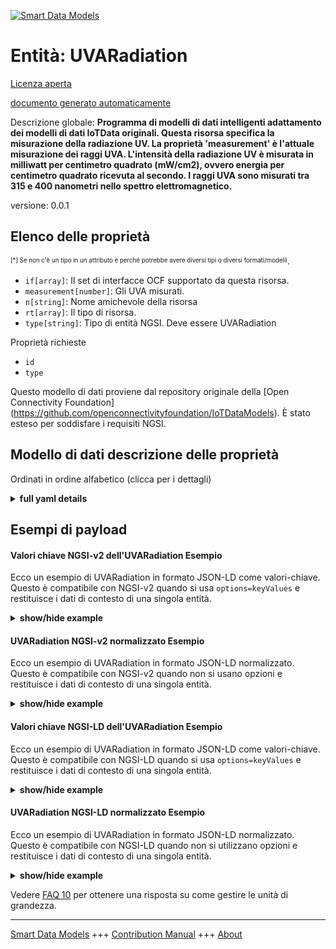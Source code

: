 <!-- 10-Header -->  
[![Smart Data Models](https://smartdatamodels.org/wp-content/uploads/2022/01/SmartDataModels_logo.png "Logo")](https://smartdatamodels.org)  
Entità: UVARadiation  
====================<!-- /10-Header -->  
<!-- 15-License -->  
[Licenza aperta](https://github.com/smart-data-models//dataModel.OCF/blob/master/UVARadiation/LICENSE.md)  
[documento generato automaticamente](https://docs.google.com/presentation/d/e/2PACX-1vTs-Ng5dIAwkg91oTTUdt8ua7woBXhPnwavZ0FxgR8BsAI_Ek3C5q97Nd94HS8KhP-r_quD4H0fgyt3/pub?start=false&loop=false&delayms=3000#slide=id.gb715ace035_0_60)  
<!-- /15-License -->  
<!-- 20-Description -->  
Descrizione globale: **Programma di modelli di dati intelligenti adattamento dei modelli di dati IoTData originali. Questa risorsa specifica la misurazione della radiazione UV. La proprietà 'measurement' è l'attuale misurazione dei raggi UVA. L'intensità della radiazione UV è misurata in milliwatt per centimetro quadrato (mW/cm2), ovvero energia per centimetro quadrato ricevuta al secondo. I raggi UVA sono misurati tra 315 e 400 nanometri nello spettro elettromagnetico.**  
versione: 0.0.1  
<!-- /20-Description -->  
<!-- 30-PropertiesList -->  

## Elenco delle proprietà  

<sup><sub>[*] Se non c'è un tipo in un attributo è perché potrebbe avere diversi tipi o diversi formati/modelli</sub></sup>.  
- `if[array]`: Il set di interfacce OCF supportato da questa risorsa.  - `measurement[number]`: Gli UVA misurati.  - `n[string]`: Nome amichevole della risorsa  - `rt[array]`: Il tipo di risorsa.  - `type[string]`: Tipo di entità NGSI. Deve essere UVARadiation  <!-- /30-PropertiesList -->  
<!-- 35-RequiredProperties -->  
Proprietà richieste  
- `id`  - `type`  <!-- /35-RequiredProperties -->  
<!-- 40-RequiredProperties -->  
Questo modello di dati proviene dal repository originale della [Open Connectivity Foundation] (https://github.com/openconnectivityfoundation/IoTDataModels). È stato esteso per soddisfare i requisiti NGSI.  
<!-- /40-RequiredProperties -->  
<!-- 50-DataModelHeader -->  
## Modello di dati descrizione delle proprietà  
Ordinati in ordine alfabetico (clicca per i dettagli)  
<!-- /50-DataModelHeader -->  
<!-- 60-ModelYaml -->  
<details><summary><strong>full yaml details</strong></summary>    
```yaml  
UVARadiation:    
  description: Smart Data Models Program adaptation of the original IoTData data Models. This Resource specifies UV radiation measurement. The Property 'measurement' is the current measured UVA. The intensity of UV radiation is measured in the units of milliwatts per square centimeter (mW/cm2) which is energy per square centimeter received per second. UVA is measured between 315 and 400 nanometers in the electromagnetic spectrum.    
  properties:    
    if:    
      description: The OCF Interface set supported by this Resource.    
      items:    
        enum:    
          - oic.if.s    
          - oic.if.baseline    
        type: string    
      minItems: 2    
      readOnly: true    
      type: array    
      uniqueItems: true    
      x-ngsi:    
        type: Property    
    measurement:    
      description: The measured UVA.    
      minimum: 0    
      readOnly: true    
      type: number    
      x-ngsi:    
        type: Property    
    n:    
      description: Friendly name of the Resource    
      maxLength: 64    
      readOnly: true    
      type: string    
      x-ngsi:    
        type: Property    
    rt:    
      description: The Resource Type.    
      items:    
        enum:    
          - oic.r.sensor.radiation.uva    
        maxLength: 64    
        type: string    
      minItems: 1    
      readOnly: true    
      type: array    
      uniqueItems: true    
      x-ngsi:    
        type: Property    
    type:    
      description: NGSI entity type. It has to be UVARadiation    
      enum:    
        - UVARadiation    
      type: string    
      x-ngsi:    
        type: Property    
  required:    
    - id    
    - type    
  type: object    
  x-derived-from: https://github.com/OpenInterConnect/IoTDataModels/blob/master/UVARadiationResURI.swagger.json    
  x-disclaimer: 'Redistribution and use in source and binary forms, with or without modification, are permitted  provided that the license conditions are met. Copyleft (c) 2022 Contributors to Smart Data Models Program'    
  x-license-url: https://github.com/smart-data-models/dataModel.OCF/blob/master/UVARadiation/LICENSE.md    
  x-model-schema: https://smart-data-models.github.io/dataModel.IoTDataModels/UVARadiation/schema.json    
  x-model-tags: OCF    
  x-version: 0.0.1    
```  
</details>    
<!-- /60-ModelYaml -->  
<!-- 70-MiddleNotes -->  
<!-- /70-MiddleNotes -->  
<!-- 80-Examples -->  
## Esempi di payload  
#### Valori chiave NGSI-v2 dell'UVARadiation Esempio  
Ecco un esempio di UVARadiation in formato JSON-LD come valori-chiave. Questo è compatibile con NGSI-v2 quando si usa `options=keyValues` e restituisce i dati di contesto di una singola entità.  
<details><summary><strong>show/hide example</strong></summary>    
```json  
{  
  "id": "urn:ngsi-ld:UVARadiation:id:XLXB:19118181",  
  "dateCreated": "1976-06-20T20:20:58Z",  
  "dateModified": "1986-09-17T07:45:30Z",  
  "source": "Out recognize head health him return. Open skill well factor social pay.",  
  "name": "Mouth nation quite bring price administration. Relate end their part rate information. Pattern look recently let member. Perhaps thus perhaps force report value.",  
  "alternateName": "Beat usually once us Mr soon. Cost record take moment particular participant.",  
  "description": "Discussion during phone loss.",  
  "dataProvider": "Education however exist close either hard seem.",  
  "owner": [  
    "urn:ngsi-ld:UVARadiation:items:YRGO:27251925",  
    "urn:ngsi-ld:UVARadiation:items:VOMP:44723721"  
  ],  
  "seeAlso": [  
    "urn:ngsi-ld:UVARadiation:items:JOIY:23173391",  
    "urn:ngsi-ld:UVARadiation:items:OIHP:83028662"  
  ],  
  "location": {  
    "type": "Point",  
    "coordinates": [  
      16.951078,  
      -96.703778  
    ]  
  },  
  "address": {  
    "streetAddress": "Majority man available side. Item ready individual time. Box month cover I than.",  
    "addressLocality": "As produce writer strategy little green need. Only here heart leg.",  
    "addressRegion": "Finally both much on evening along foreign. Product culture term shoulder career. Forget especially body past course executive push. Away chance friend information detail her.",  
    "addressCountry": "Marriage by central sport kitchen politics. Term question run add door.",  
    "postalCode": "Admit science prepare maybe well president season. Determine true high baby according three.",  
    "postOfficeBoxNumber": "Eye gun beat possible service. Thank service law air. Worry specific claim girl machine future."  
  },  
  "areaServed": "Film really information land. Arm decade foreign phone. Avoid least once plan page."  
}  
```  
</details>  
#### UVARadiation NGSI-v2 normalizzato Esempio  
Ecco un esempio di UVARadiation in formato JSON-LD normalizzato. Questo è compatibile con NGSI-v2 quando non si usano opzioni e restituisce i dati di contesto di una singola entità.  
<details><summary><strong>show/hide example</strong></summary>    
```json  
{  
  "id": {  
    "type": "string",  
    "value": "urn:ngsi-ld:UVARadiation:id:XLXB:19118181"  
  },  
  "dateCreated": {  
    "format": "date-time",  
    "type": "string",  
    "value": "1976-06-20T20:20:58Z"  
  },  
  "dateModified": {  
    "format": "date-time",  
    "type": "string",  
    "value": "1986-09-17T07:45:30Z"  
  },  
  "source": {  
    "type": "string",  
    "value": "Out recognize head health him return. Open skill well factor social pay."  
  },  
  "name": {  
    "type": "string",  
    "value": "Mouth nation quite bring price administration. Relate end their part rate information. Pattern look recently let member. Perhaps thus perhaps force report value."  
  },  
  "alternateName": {  
    "type": "string",  
    "value": "Beat usually once us Mr soon. Cost record take moment particular participant."  
  },  
  "description": {  
    "type": "string",  
    "value": "Discussion during phone loss."  
  },  
  "dataProvider": {  
    "type": "string",  
    "value": "Education however exist close either hard seem."  
  },  
  "owner": {  
    "type": "array",  
    "value": [  
      "urn:ngsi-ld:UVARadiation:items:YRGO:27251925",  
      "urn:ngsi-ld:UVARadiation:items:VOMP:44723721"  
    ]  
  },  
  "seeAlso": {  
    "type": "array",  
    "value": [  
      "urn:ngsi-ld:UVARadiation:items:JOIY:23173391",  
      "urn:ngsi-ld:UVARadiation:items:OIHP:83028662"  
    ]  
  },  
  "location": {  
    "type": "object",  
    "value": {  
      "type": "Point",  
      "coordinates": [  
        16.951078,  
        -96.703778  
      ]  
    }  
  },  
  "address": {  
    "type": "object",  
    "value": {  
      "streetAddress": "Majority man available side. Item ready individual time. Box month cover I than.",  
      "addressLocality": "As produce writer strategy little green need. Only here heart leg.",  
      "addressRegion": "Finally both much on evening along foreign. Product culture term shoulder career. Forget especially body past course executive push. Away chance friend information detail her.",  
      "addressCountry": "Marriage by central sport kitchen politics. Term question run add door.",  
      "postalCode": "Admit science prepare maybe well president season. Determine true high baby according three.",  
      "postOfficeBoxNumber": "Eye gun beat possible service. Thank service law air. Worry specific claim girl machine future."  
    }  
  },  
  "areaServed": {  
    "type": "string",  
    "value": "Film really information land. Arm decade foreign phone. Avoid least once plan page."  
  }  
}  
```  
</details>  
#### Valori chiave NGSI-LD dell'UVARadiation Esempio  
Ecco un esempio di UVARadiation in formato JSON-LD come valori-chiave. Questo è compatibile con NGSI-LD quando si usa `options=keyValues` e restituisce i dati di contesto di una singola entità.  
<details><summary><strong>show/hide example</strong></summary>    
```json  
{  
    "id": "urn:ngsi-ld:UVARadiation:id:XLXB:19118181",  
    "dateCreated": "1976-06-20T20:20:58Z",  
    "dateModified": "1986-09-17T07:45:30Z",  
    "source": "Out recognize head health him return. Open skill well factor social pay.",  
    "name": "Mouth nation quite bring price administration. Relate end their part rate information. Pattern look recently let member. Perhaps thus perhaps force report value.",  
    "alternateName": "Beat usually once us Mr soon. Cost record take moment particular participant.",  
    "description": "Discussion during phone loss.",  
    "dataProvider": "Education however exist close either hard seem.",  
    "owner": [  
        "urn:ngsi-ld:UVARadiation:items:YRGO:27251925",  
        "urn:ngsi-ld:UVARadiation:items:VOMP:44723721"  
    ],  
    "seeAlso": [  
        "urn:ngsi-ld:UVARadiation:items:JOIY:23173391",  
        "urn:ngsi-ld:UVARadiation:items:OIHP:83028662"  
    ],  
    "location": {  
        "type": "Point",  
        "coordinates": [  
            16.951078,  
            -96.703778  
        ]  
    },  
    "address": {  
        "streetAddress": "Majority man available side. Item ready individual time. Box month cover I than.",  
        "addressLocality": "As produce writer strategy little green need. Only here heart leg.",  
        "addressRegion": "Finally both much on evening along foreign. Product culture term shoulder career. Forget especially body past course executive push. Away chance friend information detail her.",  
        "addressCountry": "Marriage by central sport kitchen politics. Term question run add door.",  
        "postalCode": "Admit science prepare maybe well president season. Determine true high baby according three.",  
        "postOfficeBoxNumber": "Eye gun beat possible service. Thank service law air. Worry specific claim girl machine future."  
    },  
    "areaServed": "Film really information land. Arm decade foreign phone. Avoid least once plan page.",  
    "@context": [  
        "https://smartdatamodels.org/context.jsonld",  
        "https://raw.githubusercontent.com/smart-data-models/dataModel.OCF/master/context.jsonld"  
    ]  
}  
```  
</details>  
#### UVARadiation NGSI-LD normalizzato Esempio  
Ecco un esempio di UVARadiation in formato JSON-LD normalizzato. Questo è compatibile con NGSI-LD quando non si utilizzano opzioni e restituisce i dati di contesto di una singola entità.  
<details><summary><strong>show/hide example</strong></summary>    
```json  
{  
    "id": "urn:ngsi-ld:UVARadiation:id:KQAD:81292509",  
    "dateCreated": {  
        "type": "Property",  
        "value": {  
            "@type": "DateTime",  
            "@value": "1992-01-21T04:38:55Z"  
        }  
    },  
    "dateModified": {  
        "type": "Property",  
        "value": {  
            "@type": "DateTime",  
            "@value": "1996-10-01T07:58:59Z"  
        }  
    },  
    "source": {  
        "type": "Property",  
        "value": "Yard generation knowledge data. Onto policy yet bag especially can into. Sea live sea this. Always test carry experience thank thing dream."  
    },  
    "name": {  
        "type": "Property",  
        "value": "Area financial civil Republican lay. Much stage either onto newspaper."  
    },  
    "alternateName": {  
        "type": "Property",  
        "value": "School heavy plant reveal cell. Art cut each evening. Simply could cultural physical low."  
    },  
    "description": {  
        "type": "Property",  
        "value": "Turn buy material discussion. News against participant seven fly. Stand not see."  
    },  
    "dataProvider": {  
        "type": "Property",  
        "value": "Ready else position scene level positive. Drop debate answer above decide key program. Seven stand practice rock down space scientist form."  
    },  
    "owner": {  
        "type": "Property",  
        "value": [  
            "urn:ngsi-ld:UVARadiation:items:XKZW:26791641",  
            "urn:ngsi-ld:UVARadiation:items:GGFG:22456376"  
        ]  
    },  
    "seeAlso": {  
        "type": "Property",  
        "value": [  
            "urn:ngsi-ld:UVARadiation:items:UMFI:73942232"  
        ]  
    },  
    "location": {  
        "type": "Property",  
        "value": {  
            "type": "Point",  
            "coordinates": [  
                87.5524365,  
                -1.506489  
            ]  
        }  
    },  
    "address": {  
        "type": "Property",  
        "value": {  
            "streetAddress": "Dream score human head yet good bit. World agent knowledge them law call peace. Great after art lay.",  
            "addressLocality": "Cold goal support around. Admit first gas teach memory. War sort take indicate return.",  
            "addressRegion": "Recent company usually maybe middle short serve. Television many plan need. Throw paper once lawyer mother interview.",  
            "addressCountry": "Performance foot various bed evening design region. Decision base the. Value father picture ever type common wear.",  
            "postalCode": "Say ground commercial impact about news. Science financial cultural much.",  
            "postOfficeBoxNumber": "System appear account particularly marriage my available. Shoulder ever customer test base account anything."  
        }  
    },  
    "areaServed": {  
        "type": "Property",  
        "value": "Threat effect experience central. Speak least vote information purpose move. Instead necessary hundred couple sell."  
    },  
    "@context": [  
        "https://smartdatamodels.org/context.jsonld",  
        "https://raw.githubusercontent.com/smart-data-models/dataModel.OCF/master/context.jsonld"  
    ]  
}  
```  
</details><!-- /80-Examples -->  
<!-- 90-FooterNotes -->  
<!-- /90-FooterNotes -->  
<!-- 95-Units -->  
Vedere [FAQ 10](https://smartdatamodels.org/index.php/faqs/) per ottenere una risposta su come gestire le unità di grandezza.  
<!-- /95-Units -->  
<!-- 97-LastFooter -->  
---  
[Smart Data Models](https://smartdatamodels.org) +++ [Contribution Manual](https://bit.ly/contribution_manual) +++ [About](https://bit.ly/Introduction_SDM)<!-- /97-LastFooter -->  
